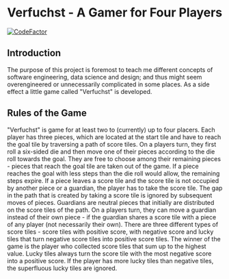 # Verfuchst - A Gamer for Four Players
[![CodeFactor](https://www.codefactor.io/repository/github/yths/yths.verfuchst/badge/main)](https://www.codefactor.io/repository/github/yths/yths.verfuchst/overview/main)
## Introduction
The purpose of this project is foremost to teach me different concepts of software engineering, data science and design; and thus might seem overengineered or unnecessarily complicated in some places. As a side effect a little game called "Verfuchst" is developed.
## Rules of the Game
"Verfuchst" is game for at least two to (currently) up to four placers. Each player has three pieces, which are located at the start tile and have to reach the goal tile by traversing a path of score tiles. On a players turn, they first roll a six-sided die and then move one of their pieces according to the die roll towards the goal. They are free to choose among their remaining pieces - pieces that reach the goal tile are taken out of the game. If a piece reaches the goal with less steps than the die roll would allow, the remaining steps expire. If a piece leaves a score tile and the score tile is not occupied by another piece or a guardian, the player has to take the score tile. The gap in the path that is created by taking a score tile is ignored by subsequent moves of pieces. Guardians are neutral pieces that initially are distributed on the score tiles of the path. On a players turn, they can move a guardian instead of their own piece - if the guardian shares a score tile with a piece of any player (not necessarily their own). There are three different types of score tiles - score tiles with positive score, with negative score and lucky tiles that turn negative score tiles into positive score tiles. The winner of the game is the player who collected score tiles that sum up to the highest value. Lucky tiles always turn the score tile with the most negative score into a positive score. If the player has more lucky tiles than negative tiles, the superfluous lucky tiles are ignored.
